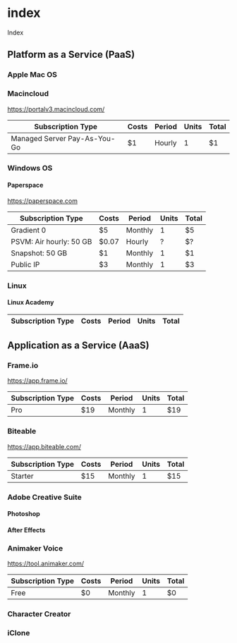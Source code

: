# index
Index


## Platform as a Service (PaaS)

### Apple Mac OS

### Macincloud

https://portalv3.macincloud.com/

| Subscription Type            | Costs | Period | Units | Total|
|------------------------------|-------|--------|-------|------|
| Managed Server Pay-As-You-Go | $1    | Hourly | 1     | $1   |

### Windows OS

#### Paperspace

https://paperspace.com

| Subscription Type       | Costs | Period  | Units | Total |
|-------------------------|-------|---------|-------|-------|
| Gradient 0              | $5    | Monthly | 1     | $5    |
| PSVM: Air hourly: 50 GB | $0.07 | Hourly  | ?     | $?    |
| Snapshot: 50 GB         | $1    | Monthly | 1     | $1    |   
| Public IP               | $3    | Monthly | 1     | $3    |

### Linux

#### Linux Academy


| Subscription Type       | Costs | Period  | Units | Total |
|-------------------------|-------|---------|-------|-------|

## Application as a Service (AaaS)

### Frame.io

https://app.frame.io/

| Subscription Type | Costs | Period  | Units | Total|
|-------------------|-------|---------|-------|-------|
| Pro               | $19   | Monthly | 1     | $19   | 

### Biteable

https://app.biteable.com/

| Subscription Type | Costs | Period  | Units | Total|
|-------------------|-------|---------|-------|-------|
| Starter           | $15   | Monthly | 1     | $15   |

### Adobe Creative Suite

#### Photoshop

#### After Effects

### Animaker Voice

https://tool.animaker.com/

| Subscription Type | Costs | Period  | Units | Total|
|-------------------|-------|---------|-------|-------|
| Free              | $0    | Monthly | 1     | $0    |

### Character Creator

### iClone

